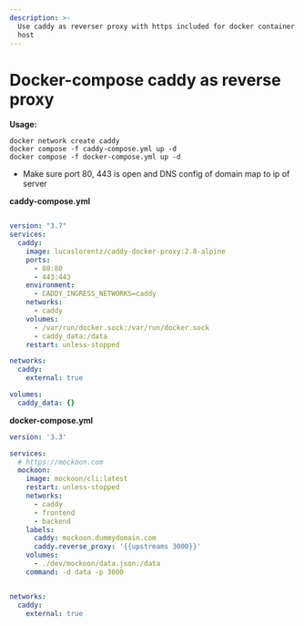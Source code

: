 ```yaml
---
description: >-
  Use caddy as reverser proxy with https included for docker container in single
  host
---
```


# Docker-compose caddy as reverse proxy

**Usage:**

```
docker network create caddy
docker compose -f caddy-compose.yml up -d
docker compose -f docker-compose.yml up -d
```

* Make sure port 80, 443 is open and DNS config of domain map to ip of server

**caddy-compose.yml**

```yaml

version: "3.7"
services:
  caddy:
    image: lucaslorentz/caddy-docker-proxy:2.8-alpine
    ports:
      - 80:80
      - 443:443
    environment:
      - CADDY_INGRESS_NETWORKS=caddy
    networks:
      - caddy
    volumes:
      - /var/run/docker.sock:/var/run/docker.sock
      - caddy_data:/data
    restart: unless-stopped

networks:
  caddy:
    external: true

volumes:
  caddy_data: {}

```

**docker-compose.yml**

```yaml
version: '3.3'

services:
  # https://mockoon.com
  mockoon:
    image: mockoon/cli:latest
    restart: unless-stopped
    networks:
      - caddy
      - frontend
      - backend
    labels:
      caddy: mockoon.dummydomain.com
      caddy.reverse_proxy: '{{upstreams 3000}}'
    volumes:
      - ./dev/mockoon/data.json:/data
    command: -d data -p 3000


networks:
  caddy:
    external: true
```

